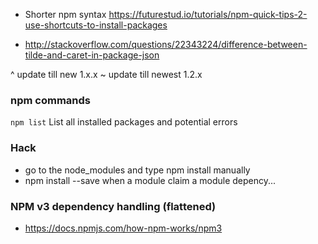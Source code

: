 * Shorter npm syntax https://futurestud.io/tutorials/npm-quick-tips-2-use-shortcuts-to-install-packages

* http://stackoverflow.com/questions/22343224/difference-between-tilde-and-caret-in-package-json

^ update till new 1.x.x
~ update till newest 1.2.x

### npm commands

```npm list``` List all installed packages and potential errors


### Hack 

* go to the node_modules and type npm install manually 
* npm install --save when a module claim a module depency...


### NPM v3 dependency handling (flattened)

* https://docs.npmjs.com/how-npm-works/npm3
